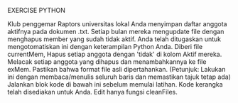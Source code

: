 EXERCISE PYTHON

Klub penggemar Raptors universitas lokal Anda menyimpan daftar 
anggota aktifnya pada dokumen .txt. Setiap bulan mereka mengupdate 
file dengan menghapus member yang sudah tidak aktif. Anda telah 
ditugaskan untuk mengotomatiskan ini dengan keterampilan Python Anda. 
Diberi file currentMem, Hapus setiap anggota dengan 'tidak' di kolom 
Aktif mereka. Melacak setiap anggota yang dihapus dan menambahkannya 
ke file exMem. Pastikan bahwa format file asli dipertahankan. 
(Petunjuk: Lakukan ini dengan membaca/menulis seluruh baris dan 
memastikan tajuk tetap ada) Jalankan blok kode di bawah ini sebelum 
memulai latihan. Kode kerangka telah disediakan untuk Anda. Edit hanya fungsi cleanFiles.
